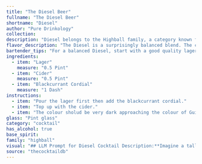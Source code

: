 ```yaml
---
title: "The Diesel Beer"
fullname: "The Diesel Beer"
shortname: "Diesel"
author: "Pure Drinkology"
collection:
description: "Diesel belongs to the Highball family, a category known for its simple, refreshing blends of spirits and mixers. This particular concoction, likely originating in the UK, takes inspiration from the classic shandy (beer and lemonade) with a twist, substituting cider for lemonade and adding blackcurrant cordial for a tart, fruity complexity. "
flavor_description: "The Diesel is a surprisingly balanced blend. The crisp lager provides a clean, malty base, while the cider adds a touch of sweetness and fruitiness. The blackcurrant cordial then takes center stage, offering a burst of tart, dark berry flavor. It's a refreshing and slightly tart cocktail, perfect for a hot day or a casual gathering. "
bartender_tips: "For a balanced Diesel, start with a good quality lager.  Use a high-quality blackcurrant cordial, as its flavor will be prominent.  Don't be afraid to adjust the cider ratio to your taste.  A splash of lemon juice adds brightness, and a blackcurrant garnish adds a touch of elegance.  Chill all ingredients before mixing to ensure a refreshing drink. "
ingredients:
  - item: "Lager"
    measure: "0.5 Pint"
  - item: "Cider"
    measure: "0.5 Pint"
  - item: "Blackcurrant Cordial"
    measure: "1 Dash"
instructions:
  - item: "Pour the lager first then add the blackcurrant cordial."
  - item: "Top up with the cider."
  - item: "The colour sholud be very dark approaching the colour of Guiness."
glass: "Pint glass"
category: "cocktail"
has_alcohol: true
base_spirit:
family: "highball"
visual: "## LLM Prompt for Diesel Cocktail Description:**Imagine a tall glass filled with a dark, almost black liquid, swirling with hints of amber. The liquid is topped with a frothy head, reminiscent of a dark beer, but with a subtle blush of purple at the edges.  Tiny bubbles rise from the depths, like wisps of smoke. This is the Diesel cocktail. Describe the visual appeal of this cocktail, using imagery that evokes its dark, brooding, but subtly sweet and complex nature.** **Bonus:** Include sensory details like the scent of the cocktail, the feeling of the glass in your hand, and the sound of the ice clinking as you sip. "
source: "thecocktaildb"
---
```



